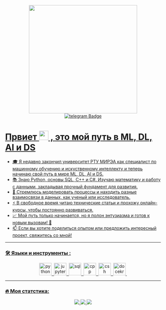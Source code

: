 <div id="badges" align="center">
  <img src="https://i.giphy.com/media/v1.Y2lkPTc5MGI3NjExemUwcHNtZHpqdm8xZ282bHR3dm02Ymhlam1tNnVmcDJmeTBvZWwwNiZlcD12MV9pbnRlcm5hbF9naWZfYnlfaWQmY3Q9Zw/zOvBKUUEERdNm/giphy.gif" width="350"/>
</div>

<div id="badges" align="center">
  <a href="https://t.me/elianessss">
    <img src="https://img.shields.io/badge/Telegram-26A5E4?style=flat&logo=telegram&logoColor=white" alt="telegram Badge"/>
</div>
    
<div id="badges" Elianess align="center">
  <img src="https://komarev.com/ghpvc/?username=Elianess&style=flat-square&color=blue" alt=""/>
</div>

<h1>
  Првиет
  <img src="https://media.giphy.com/media/hvRJCLFzcasrR4ia7z/giphy.gif" width="30px"/>
  , это мой путь в ML, DL, AI и DS 
</h1>

- :mortar_board: Я недавно закончил университет РТУ МИРЭА как специалист по машинному обучению и искуственному интеллекту и теперь начинаю свой путь в мире ML, DL, AI и DS.
- :books: Знаю Python, основы SQL, C++ и C#. Изучаю математику и работу с данными, закладывая прочный фундамент для развития.
- :seedling: Стремлюсь моделировать процессы и находить разные взаимосвязи в данных, как ученый или исследователь.
- :zap: В свободное время читаю технические статьи и прохожу онлайн-курсы, чтобы постоянно развиваться.
- :chart_with_upwards_trend: Мой путь только начинается, но я полон энтузиазма и готов к новым вызовам! :muscle:
- :mailbox: Если вы хотите поделиться опытом или предложить интересный проект, свяжитесь со мной!

---

### :hammer_and_wrench: Языки и инструменты :
<div align="center">
  <img src="https://cdn.jsdelivr.net/gh/devicons/devicon@latest/icons/python/python-original.svg" title="python" alt="python" width="40" height="40"/>&nbsp
  <img src="https://cdn.jsdelivr.net/gh/devicons/devicon@latest/icons/jupyter/jupyter-original-wordmark.svg" title="jupyter" alt="jupyter" width="40" height="40"/>&nbsp
  <img src="https://cdn.jsdelivr.net/gh/devicons/devicon@latest/icons/postgresql/postgresql-original.svg" title="sql" alt="sql" width="40" height="40"/>&nbsp
  <img src="https://cdn.jsdelivr.net/gh/devicons/devicon@latest/icons/cplusplus/cplusplus-original.svg" title="cpp" alt="cpp" width="40" height="40"/>&nbsp
  <img src="https://cdn.jsdelivr.net/gh/devicons/devicon@latest/icons/csharp/csharp-original.svg" title="csh" alt="csh" width="40" height="40"/>&nbsp
  <img src="https://cdn.jsdelivr.net/gh/devicons/devicon@latest/icons/docker/docker-original.svg" title="docker" alt="docekr" width="40" height="40"/>&nbsp  
</div>

---

### :fire: Моя статстика:
<div align="center">
  <a href="https://git.io/streak-stats">
    <img src="http://github-readme-streak-stats.herokuapp.com?user=Elianess&theme=dark&background=000000" />
  </a>
  
  <a href="https://github.com/anuraghazra/github-readme-stats">
    <img src="https://github-readme-stats.vercel.app/api/top-langs/?username=Elianess&layout=compact&theme=vision-friendly-dark" />
  </a>
  
  <img src="http://github-profile-summary-cards.vercel.app/api/cards/profile-details?username=Elianess&theme=codeSTACKr" />
</div>


